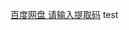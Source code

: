 [百度网盘 请输入提取码](https://pan.baidu.com/s/120ZaYaNjla6QTt0akfhlgA#list/path=%2F&parentPath=%2Fsharelink3801767154-208551631180336)
test


